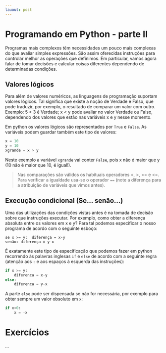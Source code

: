 ```yaml
---
lauout: post
---
```


# Programando em Python - parte II

Programas mais complexos têm necessidades um pouco mais complexas do que avaliar simples expressões. São assim oferecidas instruções para controlar melhor as operações que definimos. Em particular, vamos agora falar de tomar decisões e calcular coisas diferentes dependendo de determinadas condições.

## Valores lógicos

Para além de valores numéricos, as linguagens de programação suportam valores lógicos. Tal significa que existe a noção de Verdade e Falso, que pode traduzir, por exemplo, o resultado de comparar um valor com outro. Exemplo:  5 > 3 é Verdade; x < y pode avaliar no valor Verdade ou Falso, dependendo dos valores que estão nas variáveis x e y nesse momento.

Em python os valores lógicos são representados por `True` e `False`. As variáveis podem guardar também este tipo de valores:

```python
x = 10
y = 10
xgrande = x > y
```

Neste exemplo a variável `xgrande` vai conter `False`, pois x não é maior que y (10 não é maior que 10, é igual!).

> Nas comparações são válidos os habituais operadores <, >, >= e <=. Para verificar a igualdade usa-se o operador `==` (note a diferença para a atribuição de variáveis que vimos antes).

## Execução condicional (Se... senão...)

Uma das utilizações das condições vistas antes é na tomada de decisão sobre que instruções executar. Por exemplo, como obter a diferença absoluta entre os valores em x e y? Para tal podemos especificar o nosso programa de acordo com o seguinte esboço:

    se x >= y:  diferença = x-y
    senão: diferença = y-x

É exatamente este tipo de especificação que podemos fazer em python recorrendo às palavras inglesas `if` e `else` de acordo com a seguinte regra (atenção aos `:` e aos espaços à esquerda das instruções):

```python
if x >= y:
    diferenca = x-y
else:
    diferenca = y-x
```
A parte `else` pode ser dispensada se não for necessária, por exemplo para obter sempre um valor obsoluto em `x`:

```python
if x<0:
    x = -x
```

# Exercícios

...
